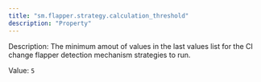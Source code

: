 ```yaml
---
title: "sm.flapper.strategy.calculation_threshold"
description: "Property"
---
```


Description: The minimum amout of values in the last values list for the CI change flapper detection mechanism strategies to run.

Value: `5`